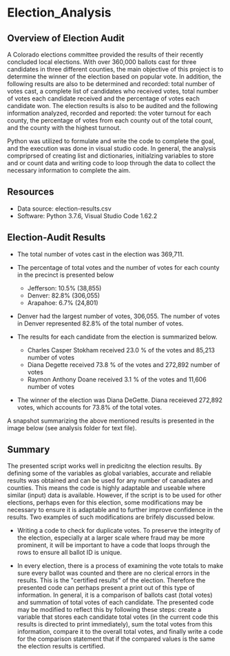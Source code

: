# Election_Analysis

## Overview of Election Audit

A Colorado elections committee provided the results of their recently concluded local elections. With over 360,000 ballots cast for three candidates in three different counties, the main objective of this project is to determine the winner of the election based on popular vote. In addition, the following results are also to be determined and recorded: total number of votes cast, a complete list of candidates who received votes, total number of votes each candidate received and the percentage of votes each candidate won. The election results is also to be audited and the following information analyzed, recorded and reported: the voter turnout for each county, the percentage of votes from each county out of the total count, and the county with the highest turnout.

Python was utilized to formulate and write the code to complete the goal, and the execution was done in visual studio code. In general, the analysis compriprsed of creating list and dictionaries, initialzing variables to store and or count data and writing code to loop through the data to collect the necessary information to complete the aim.

## Resources

* Data source: election-results.csv
* Software: Python 3.7.6, Visual Studio Code 1.62.2

## Election-Audit Results

* The total number of votes cast in the election was 369,711.

* The percentage of total votes and the number of votes for each county in the precinct is presented below
   * Jefferson: 10.5% (38,855)
   * Denver:    82.8% (306,055)
   * Arapahoe:  6.7%  (24,801)

* Denver had the largest number of votes, 306,055. The number of votes in Denver represented 82.8% of the total number of votes. 

* The results for each candidate from the election is summarized below.
   * Charles Casper Stokham received 23.0 % of the votes and 85,213 number of votes
   * Diana Degette received 73.8 % of the votes and 272,892 number of votes
   * Raymon Anthony Doane received 3.1 % of the votes and 11,606 number of votes

* The winner of the election was Diana DeGette. Diana receieved  272,892 votes, which accounts for 73.8% of the total votes.

A snapshot summarizing the above mentioned results is presented in the image below (see analysis folder for text file).


## Summary

The presented script works well in predicitng the election results. By defining some of the variables as global variables, accurate and reliable results was obtained and can be used for any number of canadiates and counties. This means the code is highly adaptable and useable where similar (input) data is available. However, if the script is to be used for other elections, perhaps even for this election, some modifications may be necessary to ensure it is adaptable and to further improve confidence in the results. Two examples of such modifications are brifely discussed below.

  * Writing a code to check for duplicate votes. To preserve the integrity of the election, especially at a larger scale where fraud may be more prominent, it will be important to have a code that loops through the rows to ensure all ballot ID is unique.
  
  * In every election, there is a process of examining the vote totals to make sure every ballot was counted and there are no clerical errors in the results. This is the "certified results" of the election. Therefore the presented code can perhaps present a print out of this type of information. In general, it is a comparison of ballots cast (total votes) and summation of total votes of each candidate. The presented code may be modified to reflect this by following these steps: create a variable that stores each candidate total votes (in the current code this results is directed to print immediately), sum the total votes from this information, compare it to the overall total votes, and finally write a code for the comparison statement that if the compared values is the same the election results is certified.




